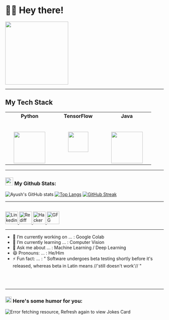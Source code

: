 # 👋🏻 Hey there!

<img src="https://media.giphy.com/media/IeRdg7gLkfK1ly2mFU/giphy.gif" height="200" wifdth="200">

---

## My Tech Stack

<table>
  <tbody>
    <tr valign="top">
      <td width="25%" align="center">
	      <span><strong>Python</strong></span><br><br><br>
        <img height="100px" src="https://i.pinimg.com/originals/ca/00/60/ca0060f3414e6e20b75983acddafad53.gif">
      </td>
      <td width="25%" align="center">
	      <span><strong>TensorFlow</strong></span><br><br><br>
        <img height="64px" src="https://media.giphy.com/media/SU2ic3wTfuC6JhD1lA/giphy.gif">
      </td>
      <td width="25%" align="center">
        <span><strong>Java</strong></span><br><br><br>
        <img height="100px" src="https://www.probytes.net/wp-content/uploads/2019/07/java-logo-vector-768x768.png">
      </td> 
    </tr>

  </tbody>
</table>

---

### <img src='https://media1.giphy.com/media/du3J3cXyzhj75IOgvA/giphy.gif?cid=ecf05e47x2g034i9pzwtzzsd3xgg2w9nr94t4tflbbgo3008&rid=giphy.gif' width='25px'> My Github Stats:
![Ayush's GitHub stats](https://github-readme-stats.vercel.app/api?username=15Ayush&show_icons=true&theme=merko)
[![Top Langs](https://github-readme-stats.vercel.app/api/top-langs/?username=15Ayush&layout=demo&theme=merko)](https://github.com/anuraghazra/github-readme-stats)
[![GitHub Streak](https://github-readme-streak-stats.herokuapp.com/?user=Ayush15rai&theme=dark)](https://git.io/streak-stats)

---

<br>

  <a href="https://www.linkedin.com/in/ayush-rai-778302171/">
    <img align="centre" alt="Linkedin" width="40px" src="https://github.com/TheDudeThatCode/TheDudeThatCode/blob/master/Assets/Linkedin.svg" />
  </a>
  <a href="work.15Ayush@rediffmail.com">
    <img align="centre" alt="Rediff" width="40px" src="https://play-lh.googleusercontent.com/hGSAM4FBuxjt7J8UyAc6hhukWSH2RR9_OPZ9Qf5Ui09RL9O_n3q217WEYzqqYpdnQYEr" />
  </a>
  <a href="https://www.hackerrank.com/ayushrai15">
    <img align="centre" alt="HackerRank" width="40px" src="https://upload.wikimedia.org/wikipedia/commons/4/40/HackerRank_Icon-1000px.png" />
   </a>
  <a href="https://auth.geeksforgeeks.org/user/imposter22/practice/">
    <img align="centre" alt="GFG" width="40px" src="https://user-images.githubusercontent.com/70145826/131970745-8b6ac6e9-23ab-4920-9748-82b21f7e2f16.png" />
   </a>
 
<br>

---
- 🔭 I’m currently working on ... :  Google Colab
- 🌱 I’m currently learning ... :  Computer Vision
- 💬 Ask me about ... :  Machine Learning / Deep Learning
- 😄 Pronouns: ... :  He/Him
- ⚡ Fun fact: ... :  " Software undergoes beta testing shortly before it's released, whereas beta in Latin means //'still doesn't work'// "
<br><br><br><br>
---

### <img alt="GIF" src="https://github.com/TheDudeThatCode/TheDudeThatCode/blob/master/Assets/happy.gif" width="20vw" /> Here's some humor for you:
<img src="https://readme-jokes.vercel.app/api" alt="Error fetching resource, Refresh again to view Jokes Card" />
